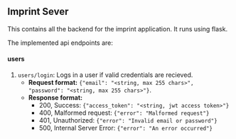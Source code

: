 ## Imprint Sever

This contains all the backend for the imprint application. It runs using flask.

The implemented api endpoints are:

#### users

1. `users/login`: Logs in a user if valid credentials are recieved.
    - **Request format:** `{"email": "<string, max 255 chars>", "password": "<string, max 255 chars>"}`.
    - **Response format:**
        - 200, Success: `{"access_token": "<string, jwt access token>"}`
        - 400, Malformed request: `{"error": "Malformed request"}`
        - 401, Unauthorized: `{"error": "Invalid email or password"}`
        - 500, Internal Server Error: `{"error": "An error occurred"}`